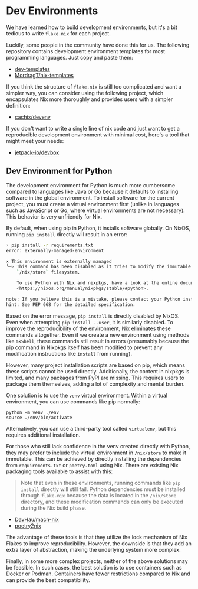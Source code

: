 # Dev Environments

We have learned how to build development environments, but it's a bit tedious to write `flake.nix` for each project.

Luckily, some people in the community have done this for us. The following repository contains development environment templates for most programming languages. Just copy and paste them:

- [dev-templates](https://github.com/the-nix-way/dev-templates)
- [MordragT/nix-templates](https://github.com/MordragT/nix-templates)

If you think the structure of `flake.nix` is still too complicated and want a simpler way, 
you can consider using the following project,
which encapsulates Nix more thoroughly and provides users with a simpler definition:

- [cachix/devenv](https://github.com/cachix/devenv)


If you don't want to write a single line of nix code and just want to get a reproducible development environment with minimal cost, 
here's a tool that might meet your needs:

- [jetpack-io/devbox](https://github.com/jetpack-io/devbox)

## Dev Environment for Python

The development environment for Python is much more cumbersome compared to languages like Java or Go because it defaults to installing software in the global environment. 
To install software for the current project, you must create a virtual environment first (unlike in languages such as JavaScript or Go,
where virtual environments are not necessary). This behavior is very unfriendly for Nix.

By default, when using pip in Python, it installs software globally. On NixOS, running `pip install` directly will result in an error:

```bash
› pip install -r requirements.txt
error: externally-managed-environment

× This environment is externally managed
╰─> This command has been disabled as it tries to modify the immutable
    `/nix/store` filesystem.

    To use Python with Nix and nixpkgs, have a look at the online documentation:
    <https://nixos.org/manual/nixpkgs/stable/#python>.

note: If you believe this is a mistake, please contact your Python installation or OS distribution provider. You can override this, at the risk of breaking your Python installation or OS, by passing --break-system-packages.
hint: See PEP 668 for the detailed specification.
```

Based on the error message, `pip install` is directly disabled by NixOS. Even when attempting `pip install --user`, it is similarly disabled. 
To improve the reproducibility of the environment, Nix eliminates these commands altogether. 
Even if we create a new environment using methods like `mkShell`, 
these commands still result in errors (presumably because the pip command in Nixpkgs itself has 
been modified to prevent any modification instructions like `install` from running).

However, many project installation scripts are based on pip, which means these scripts cannot be used directly.
Additionally, the content in nixpkgs is limited, and many packages from PyPI are missing.
This requires users to package them themselves, adding a lot of complexity and mental burden.

One solution is to use the `venv` virtual environment. Within a virtual environment, you can use commands like pip normally:

```shell
python -m venv ./env
source ./env/bin/activate
```

Alternatively, you can use a third-party tool called `virtualenv`, but this requires additional installation.

For those who still lack confidence in the venv created directly with Python, they may prefer to include the virtual environment in `/nix/store` to make it immutable.
This can be achieved by directly installing the dependencies from `requirements.txt` or `poetry.toml` using Nix.
There are existing Nix packaging tools available to assist with this:

> Note that even in these environments, running commands like `pip install` directly will still fail.
Python dependencies must be installed through `flake.nix` because the data is located in the `/nix/store` directory,
and these modification commands can only be executed during the Nix build phase.

- [DavHau/mach-nix](https://github.com/DavHau/mach-nix)
- [poetry2nix](https://github.com/nix-community/poetry2nix)

The advantage of these tools is that they utilize the lock mechanism of Nix Flakes to improve reproducibility.
However, the downside is that they add an extra layer of abstraction, making the underlying system more complex.


Finally, in some more complex projects, neither of the above solutions may be feasible.
In such cases, the best solution is to use containers such as Docker or Podman. Containers have fewer restrictions compared to Nix and can provide the best compatibility.


